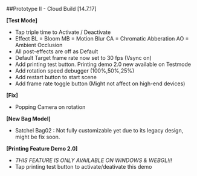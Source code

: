 ##Prototype II - Cloud Build  [14.7.17]

**[Test Mode]**
- Tap triple time to Activate / Deactivate
- Effect
 BL = Bloom
 MB = Motion Blur
 CA = Chromatic Abberation
 AO = Ambient Occlusion
- All post-effects are off as Default
- Default Target frame rate now set to 30 fps (Vsync on)
- Add printing test button. Printing demo 2.0 new available on Testmode
- Add rotation speed debugger (100%,50%,25%)
- Add restart button to start scene
- Add frame rate toggle button (Might not affect on high-end devices)

**[Fix]**
- Popping Camera on rotation

**[New Bag Model]**
- Satchel Bag02 : Not fully customizable yet due to its legacy design, might be fix soon.

**[Printing Feature Demo 2.0]**
-  *THIS FEATURE IS ONLY AVAILABLE ON WINDOWS & WEBGL!!!*
- Tap printing test button to activate/deativate this demo
